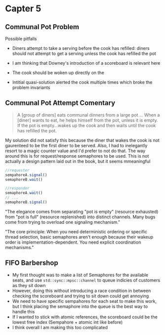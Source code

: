 # Capter 5

## Communal Pot Problem
Possible pitfalls
- Diners attempt to take a serving before the cook has refilled: diners should not attempt to get a serving unless the cook has refilled the pot
- I am thinking that Downey's introduction of a scoreboard is relevant here
- The cook should be woken up directly on the

- Intitial quasi-solution alerted the cook multiple times which broke the problem invariants

## Communal Pot Attempt Comentary
> A \[group of diners\] eats communal dinners from a large pot ... When a \[diner\] wants to
eat, he helps himself from the pot, unless it is empty. If the pot is
empty...wakes up the cook and then waits until the cook
has refilled the pot.

My solution did not satisfy this because the diner that wakes the cook is not gaurenteed to be the first diner to be served. Also, I had to inelegantly resort to a magic counter value and I'd prefer to not do that. The way around this is for request/response semaphores to be used. This is not actually a design pattern laid out in the book, but it seems mmeaningful

```typescript
//requester
sempahoreA.signal()
semaphoreB.wait()
```

```typescript
//responder
semaphoreA.wait()
// ...
semaphoreB.signal()
```

"The elegance comes from separating "pot is empty" (resource exhausted) from "pot is full" (resource replenished) into distinct channels. Many bugs come from trying to overload one signaling mechanism."

"The core principle: When you need deterministic ordering or specific thread selection, basic semaphores aren't enough because their wakeup order is implementation-dependent. You need explicit coordination mechanisms."

## FIFO Barbershop
- My first thought was to make a list of Semaphores for the available seats, and use `std::sync::mpsc::channel` to queue indicies of customers as they sit down
- However, doing this without introducing a race condition in between checking the scoreboard and trying to sit down could get annoying
- We need to have specific sempahores for each seat to make this work, but I think placing the semaphore into the queue is the best way to handle this
- If I wanted to stick with atomic references, the scoreboard could be the lowest free index (Sempahore + atomic int like before)
- I think overall I am making this too complicated